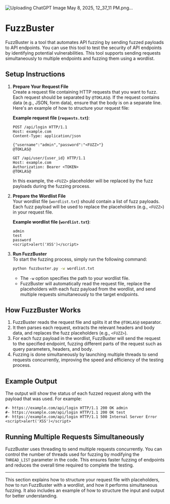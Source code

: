 ![Uploading ChatGPT Image May 8, 2025, 12_37_11 PM.png…]()

# **FuzzBuster**

FuzzBuster is a tool that automates API fuzzing by sending fuzzed payloads to API endpoints. You can use this tool to test the security of API endpoints by identifying potential vulnerabilities. This tool supports sending requests simultaneously to multiple endpoints and fuzzing them using a wordlist.

## **Setup Instructions**

1. **Prepare Your Request File**  
   Create a request file containing HTTP requests that you want to fuzz. Each request should be separated by `@TOKLAS@`. If the request contains data (e.g., JSON, form data), ensure that the body is on a separate line. Here's an example of how to structure your request file:

   **Example request file (`requests.txt`)**:
   ```
   POST /api/login HTTP/1.1
   Host: example.com
   Content-Type: application/json
   
   {"username":"admin","password":"<FUZZ>"}
   @TOKLAS@
   
   GET /api/user/{user_id} HTTP/1.1
   Host: example.com
   Authorization: Bearer <TOKEN>
   @TOKLAS@
   ```

   In this example, the `<FUZZ>` placeholder will be replaced by the fuzz payloads during the fuzzing process.

2. **Prepare the Wordlist File**  
   Your wordlist file (`wordlist.txt`) should contain a list of fuzz payloads. Each fuzz payload will be used to replace the placeholders (e.g., `<FUZZ>`) in your request file.

   **Example wordlist file (`wordlist.txt`)**:
   ```
   admin
   test
   password
   <script>alert('XSS')</script>
   ```

3. **Run FuzzBuster**  
   To start the fuzzing process, simply run the following command:

   ```bash
   python fuzzbuster.py -w wordlist.txt
   ```

   - The `-w` option specifies the path to your wordlist file.
   - FuzzBuster will automatically read the request file, replace the placeholders with each fuzz payload from the wordlist, and send multiple requests simultaneously to the target endpoints.

## **How FuzzBuster Works**

1. FuzzBuster reads the request file and splits it at the `@TOKLAS@` separator.
2. It then parses each request, extracts the relevant headers and body data, and replaces the fuzz placeholders (e.g., `<FUZZ>`).
3. For each fuzz payload in the wordlist, FuzzBuster will send the request to the specified endpoint, fuzzing different parts of the request such as query parameters, headers, and body.
4. Fuzzing is done simultaneously by launching multiple threads to send requests concurrently, improving the speed and efficiency of the testing process.

## **Example Output**
The output will show the status of each fuzzed request along with the payload that was used. For example:

```
#- https://example.com/api/login HTTP/1.1 200 OK admin
#- https://example.com/api/login HTTP/1.1 200 OK test
#- https://example.com/api/login HTTP/1.1 500 Internal Server Error <script>alert('XSS')</script>
```

## **Running Multiple Requests Simultaneously**

FuzzBuster uses threading to send multiple requests concurrently. You can control the number of threads used for fuzzing by modifying the `THREAD_LIST` parameter in the code. This ensures faster fuzzing of endpoints and reduces the overall time required to complete the testing.


---

This section explains how to structure your request file with placeholders, how to run FuzzBuster with a wordlist, and how it performs simultaneous fuzzing. It also includes an example of how to structure the input and output for better understanding.
